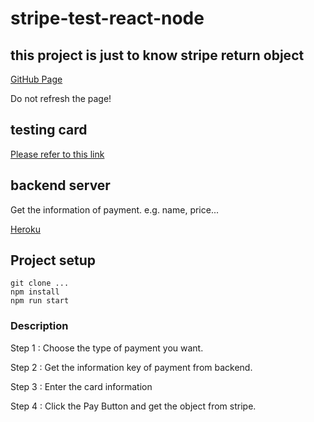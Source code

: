 # stripe-test-react-node

## this project is just to know stripe return object

[GitHub Page](https://harry811016.github.io/stripe-test-react-node/) 

Do not refresh the page!

## testing card

[Please refer to this link](https://stripe.com/docs/testing)

## backend server

Get the information of payment. e.g. name, price...

[Heroku](https://node-for-stripe.herokuapp.com/secret)

## Project setup
```
git clone ...
npm install
npm run start
```

### Description

Step 1 : Choose the type of payment you want.

Step 2 : Get the information key of payment from backend.

Step 3 : Enter the card information

Step 4 : Click the Pay Button and get the object from stripe.
